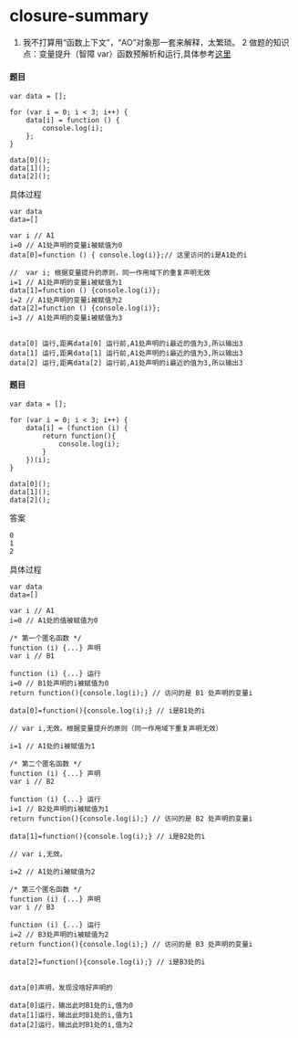 # closure-summary
1. 我不打算用“函数上下文”，“AO”对象那一套来解释，太繁琐。
2 做题的知识点：变量提升（智障 var）函数预解析和运行,具体参考[这里](https://github.com/Hanqing1996/JavaScript-advance/tree/master/%E4%BD%A0%E7%9C%9F%E7%9A%84%E6%87%82%E5%87%BD%E6%95%B0%E5%90%97)

#### 题目
```
var data = [];

for (var i = 0; i < 3; i++) {
    data[i] = function () {
        console.log(i);
    };
}

data[0]();
data[1]();
data[2]();
```
具体过程
```
var data
data=[]

var i // A1
i=0 // A1处声明的变量i被赋值为0
data[0]=function () { console.log(i)};// 这里访问的i是A1处的i

//  var i; 根据变量提升的原则，同一作用域下的重复声明无效
i=1 // A1处声明的变量i被赋值为1
data[1]=function () {console.log(i)}; 
i=2 // A1处声明的变量i被赋值为2
data[2]=function () {console.log(i)};
i=3 // A1处声明的变量i被赋值为3


data[0] 运行,距离data[0] 运行前,A1处声明的i最近的值为3,所以输出3
data[1] 运行,距离data[1] 运行前,A1处声明的i最近的值为3,所以输出3
data[2] 运行,距离data[2] 运行前,A1处声明的i最近的值为3,所以输出3
```

#### 题目
```
var data = [];

for (var i = 0; i < 3; i++) {
    data[i] = (function (i) {
        return function(){
            console.log(i);
        }
    })(i);
}

data[0]();
data[1]();
data[2]();
```
答案
```
0
1
2
```
具体过程
```
var data
data=[]

var i // A1
i=0 // A1处的值被赋值为0

/* 第一个匿名函数 */
function (i) {...} 声明
var i // B1

function (i) {...} 运行
i=0 // B1处声明的i被赋值为0
return function(){console.log(i);} // 访问的是 B1 处声明的变量i

data[0]=function(){console.log(i);} // i是B1处的i

// var i,无效。根据变量提升的原则（同一作用域下重复声明无效）

i=1 // A1处的i被赋值为1

/* 第二个匿名函数 */
function (i) {...} 声明
var i // B2

function (i) {...} 运行
i=1 // B2处声明的i被赋值为1
return function(){console.log(i);} // 访问的是 B2 处声明的变量i

data[1]=function(){console.log(i);} // i是B2处的i

// var i,无效。

i=2 // A1处的i被赋值为2

/* 第三个匿名函数 */
function (i) {...} 声明
var i // B3

function (i) {...} 运行
i=2 // B3处声明的i被赋值为2
return function(){console.log(i);} // 访问的是 B3 处声明的变量i

data[2]=function(){console.log(i);} // i是B3处的i


data[0]声明，发现没啥好声明的

data[0]运行，输出此时B1处的i,值为0
data[1]运行，输出此时B1处的i,值为1
data[2]运行，输出此时B1处的i,值为2
```
